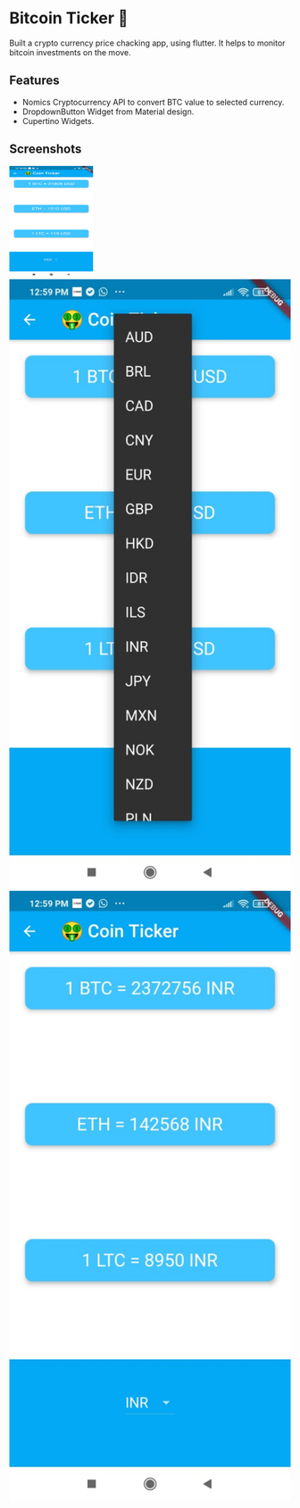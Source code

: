 # Bitcoin Ticker 🤑

Built a crypto currency price chacking app, using flutter. It helps to monitor bitcoin investments on the move.

## Features
- Nomics Cryptocurrency API to convert BTC value to selected currency.
- DropdownButton Widget from Material design.
- Cupertino Widgets.

## Screenshots
<img src="./p2.jpeg" width="150" height="200">
<img src="./p1.jpeg" width="800">
<img src="./p3.jpeg" width="800">
